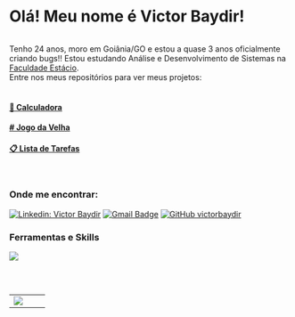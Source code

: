 <h1 style="display: inline-block">Olá! Meu nome é Victor Baydir!</h1>

Tenho 24 anos, moro em Goiânia/GO e estou a quase 3 anos oficialmente criando bugs!! Estou estudando Análise e Desenvolvimento de Sistemas na <a href="https://estacio.br">Faculdade Estácio</a>.<br>Entre nos meus repositórios para ver meus projetos:
<br></br>


<h4><a href="https://github.com/victorbaydir/Calculadora">📱 Calculadora</a></h4>
<h4><a href="https://github.com/victorbaydir/jogoDaVelha"># Jogo da Velha</a></h4>
<h4><a href="https://github.com/victorbaydir/listaDeTarefas">📋 Lista de Tarefas</a></h4>

<br>
<h3>Onde me encontrar: </h3> 

[![Linkedin: Victor Baydir](https://img.shields.io/badge/LinkedIn-0077B5?style=for-the-badge&logo=linkedin&logoColor=white&link=LINK-DO-SEU-LINKEDIN)](https://www.linkedin.com/in/victor-baydir-1a842a22a/)
[![Gmail Badge](https://img.shields.io/badge/Outlook-0078D4?style=for-the-badge&logo=microsoft-outlook&logoColor=white&link=mailto:victorbaydir@hotmail.com)](mailto:victorbaydir@hotmail.com)
[![GitHub victorbaydir]( https://img.shields.io/badge/GitHub-100000?style=for-the-badge&logo=github&logoColor=white)](https://github.com/victorbaydir/READme)

<h3>Ferramentas e Skills</h3>



<p align="left">
  <a href="https://skillicons.dev">
    <img src="https://skillicons.dev/icons?i=java,spring,js,postgresql,mysql,linux,vscode,eclipse,postman,git,github,aws,bootstrap,html,css&perline=14" />
  </a>
</p>
<!--discord,docker,dynamodb,express,figma,firebase,github,html,idea,js,kotlin,linux,md,materialui,mongodb,mysql,nextjs,nodejs,postman,py,react,redux,tailwind,ts,vscode --!>

<br>
<p align="left">
  <!--- stats (start) -->
<table align="left">
<tr border="none">
<td width="50%" align="left">
  
  <img  align="center"  src="https://github-readme-stats.vercel.app/api?username=victorbaydir&theme=dark&show_icons=true&count_private=true" />
</td>



